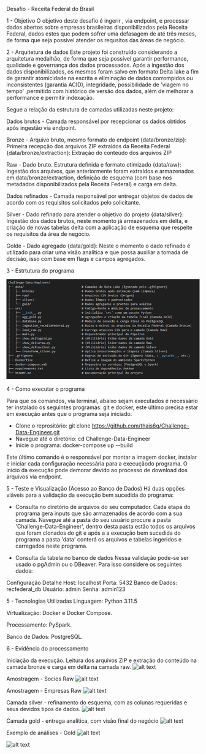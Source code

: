 Desafio - Receita Federal do Brasil

1 - Objetivo
O objetivo deste desafio é ingerir , via endpoint, e processar dados abertos sobre empresas brasileiras disponibilizados pela Receita Federal, dados estes que podem sofrer uma defasagem de até três meses, de forma que seja possível atender os requsitos das áreas de negócio.

2 - Arquitetura de dados
Este projeto foi construído considerando a arquitetura medalhão, de forma que seja possível garantir performance, qualidade e governança dos dados processados. Após a ingestão dos dados disponibilizados, os mesmos foram salvo em formato Delta lake a fim de garantir atomicidade na escrita e eliminação de dados corrompidos ou inconsistentes (garantia ACID), integridade, possibilidade de 'viagem no tempo' ,permitido com histórico de versão dos dados, além de melhorar a performance e permitir indexação.

Segue a relação da estrutura de camadas utilizadas neste projeto:

Dados brutos - Camada responsável por recepcionar os dados obtidos após ingestão via endpoint.

Bronze - Arquivo bruto, mesmo formato do endpoint
{data/bronze/zip}: Primeira recepção dos arquivos ZIP extraídos da Receita Federal
{data/bronze/extraction}: Extração do conteúdo dos arquivos ZIP

Raw - Dado bruto. Estrutura definida e formato otimizado 
{data/raw}: Ingestão dos arquivos, que anteriormente foram extraídos e armazenados em data/bronze/extraction, definição de esquema (com base nos metadados disponibilizados pela Receita Federal) e carga em delta.

Dados refinados - Camada responsável por entregar objetos de dados de acordo com os requisitos solicitados pelo solicitante.

Silver - Dado refinado para atender o objetivo do projeto
{data/silver}: Ingestão dos dados brutos, neste momento já armazenados em delta, e criação de novas tabelas delta com a aplicação de esquema que respeite os requisitos da área de negócio.

Golde - Dado agregado
{data/gold}: Neste o momento o dado refinado é utilizado para criar uma visão analítica e que possa auxiliar a tomada de decisão, isso com base em flags e campos agregados.

3 - Estrtutura do programa

![alt text](img_estruturaprg.png)

4 - Como executar o programa

Para que os comandos, via terminal, abaixo sejam executados é necessário ter instalado os seguintes programas: git e docker, este último precisa estar em execução antes que o programa seja iniciado.

 - Clone o reprositório:
    git clone https://github.com/thais6g/Challenge-Data-Engineer.git
 - Navegue até o diretório:
    cd Challenge-Data-Engineer
 - Inicie o programa:
    docker-compose up --build

Este último comando é o responsável por montar a imagem docker, instalar e iniciar cada configuração necessária para a execuçãodo programa.
O início da execução pode demorar devido ao processo de download dos arquivos via endpoint.

5 - Teste e Visualização (Acesso ao Banco de Dados)
Há duas opções viáveis para a validação da execução bem sucedida do programa:

* Consulta no diretório de arquivos do seu computador.
    Cada etapa do programa gera inputs que são armazenados de acordo com a sua camada. Navegue até a pasta do seu usuário procure a pasta 'Challenge-Data-Engineer', dentro desta pasta estão todos os arquivos que foram clonados do git e após a a execução bem sucedida do programa a pasta 'data' conterá os arquivos e tabelas ingeridos e carregados neste programa.

* Consulta da tabela no banco de dados 
    Nessa validação pode-se ser usado o pgAdmin ou o DBeaver. Para isso considere os seguintes dados:

Configuração	Detalhe
Host:	        localhost
Porta:	        5432
Banco de Dados:	recfederal_db
Usuário:	    admin
Senha:      	admin123


5 - Tecnologias Utilizadas
Linguagem: Python 3.11.5

Virtualização: Docker e Docker Compose.

Processamento:  PySpark.

Banco de Dados: PostgreSQL.

6 - Evidência do processamento

Iniciação da execução. Leitura dos arquivos ZIP e extração do conteúdo na camada bronze e carga em delta na camada raw.
![alt text](image.png)

Amostragem - Socios Raw
![alt text](image.png)

Amostragem - Empresas Raw
![alt text](image.png)

Camada silver - refinamento do esquema, com as colunas requeridas e seus devidos tipos de dados.
![alt text](image.png)

Camada gold - entrega analítica, com visão final do negócio
![alt text](image.png)

Exemplo de análises - Gold
![alt text](image.png)

![alt text](image.png)


